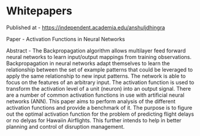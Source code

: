 # Whitepapers

Published at - https://independent.academia.edu/anshuljdhingra


Paper - Activation Functions in Neural Networks

Abstract -
The Backpropagation algorithm allows multilayer feed forward neural networks to learn input/output mappings from training observations. Backpropagation in neural networks adapt themselves to learn the relationship between the set of example patterns that could be leveraged to apply the same relationship to new input patterns. The network is able to focus on the features of an arbitrary input. The activation function is used to transform the activation level of a unit (neuron) into an output signal. There are a number of common activation functions in use with artificial neural networks (ANN). This paper aims to perform analysis of the different activation functions and provide a benchmark of it. The purpose is to figure out the optimal activation function for the problem of predicting flight delays or no delyas for Hawaiin Airflights. This further intends to help in better planning and control of disruption management.

